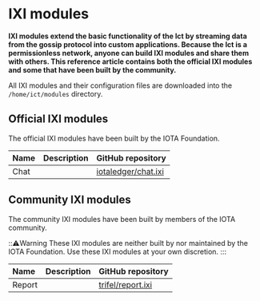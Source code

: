 # IXI modules

**IXI modules extend the basic functionality of the Ict by streaming data from the gossip protocol into custom applications. Because the Ict is a permissionless network, anyone can build IXI modules and share them with others. This reference article contains both the official IXI modules and some that have been built by the community.**

All IXI modules and their configuration files are downloaded into the `/home/ict/modules` directory.

## Official IXI modules

The official IXI modules have been built by the IOTA Foundation.

|**Name**|**Description**|**GitHub repository**|
|:--|:----------|:---------|
|Chat||[iotaledger/chat.ixi](https://github.com/iotaledger/chat.ixi)|

## Community IXI modules

The community IXI modules have been built by members of the IOTA community.

:::warning:Warning
These IXI modules are neither built by nor maintained by the IOTA Foundation. Use these IXI modules at your own discretion.
:::

|**Name**|**Description**|**GitHub repository**|
|:--|:----------|:---------|
|Report||[trifel/report.ixi](https://github.com/trifel/Report.ixi)|

